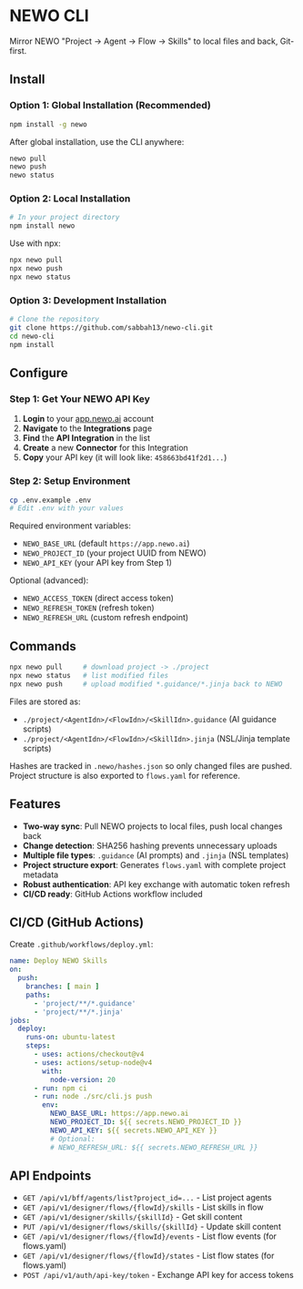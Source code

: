 # NEWO CLI

Mirror NEWO "Project → Agent → Flow → Skills" to local files and back, Git-first.

## Install

### Option 1: Global Installation (Recommended)
```bash
npm install -g newo
```
After global installation, use the CLI anywhere:
```bash
newo pull
newo push
newo status
```

### Option 2: Local Installation
```bash
# In your project directory
npm install newo
```
Use with npx:
```bash
npx newo pull
npx newo push  
npx newo status
```

### Option 3: Development Installation
```bash
# Clone the repository
git clone https://github.com/sabbah13/newo-cli.git
cd newo-cli
npm install
```

## Configure

### Step 1: Get Your NEWO API Key
1. **Login** to your [app.newo.ai](https://app.newo.ai) account
2. **Navigate** to the **Integrations** page
3. **Find** the **API Integration** in the list
4. **Create** a new **Connector** for this Integration
5. **Copy** your API key (it will look like: `458663bd41f2d1...`)

### Step 2: Setup Environment
```bash
cp .env.example .env
# Edit .env with your values
```

Required environment variables:
- `NEWO_BASE_URL` (default `https://app.newo.ai`)
- `NEWO_PROJECT_ID` (your project UUID from NEWO)
- `NEWO_API_KEY` (your API key from Step 1)

Optional (advanced):
- `NEWO_ACCESS_TOKEN` (direct access token)
- `NEWO_REFRESH_TOKEN` (refresh token)
- `NEWO_REFRESH_URL` (custom refresh endpoint)

## Commands
```bash
npx newo pull     # download project -> ./project
npx newo status   # list modified files
npx newo push     # upload modified *.guidance/*.jinja back to NEWO
```

Files are stored as:
- `./project/<AgentIdn>/<FlowIdn>/<SkillIdn>.guidance` (AI guidance scripts)
- `./project/<AgentIdn>/<FlowIdn>/<SkillIdn>.jinja` (NSL/Jinja template scripts)

Hashes are tracked in `.newo/hashes.json` so only changed files are pushed.
Project structure is also exported to `flows.yaml` for reference.

## Features
- **Two-way sync**: Pull NEWO projects to local files, push local changes back
- **Change detection**: SHA256 hashing prevents unnecessary uploads
- **Multiple file types**: `.guidance` (AI prompts) and `.jinja` (NSL templates)
- **Project structure export**: Generates `flows.yaml` with complete project metadata
- **Robust authentication**: API key exchange with automatic token refresh
- **CI/CD ready**: GitHub Actions workflow included

## CI/CD (GitHub Actions)
Create `.github/workflows/deploy.yml`:
```yaml
name: Deploy NEWO Skills
on:
  push:
    branches: [ main ]
    paths:
      - 'project/**/*.guidance'
      - 'project/**/*.jinja'
jobs:
  deploy:
    runs-on: ubuntu-latest
    steps:
      - uses: actions/checkout@v4
      - uses: actions/setup-node@v4
        with:
          node-version: 20
      - run: npm ci
      - run: node ./src/cli.js push
        env:
          NEWO_BASE_URL: https://app.newo.ai
          NEWO_PROJECT_ID: ${{ secrets.NEWO_PROJECT_ID }}
          NEWO_API_KEY: ${{ secrets.NEWO_API_KEY }}
          # Optional:
          # NEWO_REFRESH_URL: ${{ secrets.NEWO_REFRESH_URL }}
```

## API Endpoints
- `GET /api/v1/bff/agents/list?project_id=...` - List project agents
- `GET /api/v1/designer/flows/{flowId}/skills` - List skills in flow
- `GET /api/v1/designer/skills/{skillId}` - Get skill content
- `PUT /api/v1/designer/flows/skills/{skillId}` - Update skill content
- `GET /api/v1/designer/flows/{flowId}/events` - List flow events (for flows.yaml)
- `GET /api/v1/designer/flows/{flowId}/states` - List flow states (for flows.yaml)
- `POST /api/v1/auth/api-key/token` - Exchange API key for access tokens